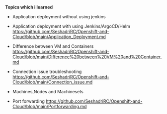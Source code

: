 **Topics which i learned**

- Application deployment without using jenkins
- Application deployment with using Jenkins/ArgoCD/Helm
    https://github.com/SeshadriRC/Openshift-and-Cloud/blob/main/Application_Deployment.md
  
- Difference between VM and Containers
   https://github.com/SeshadriRC/Openshift-and-Cloud/blob/main/Difference%20between%20VM%20and%20Container.md
  
- Connection issue troubleshooting
   https://github.com/SeshadriRC/Openshift-and-Cloud/blob/main/Connection_issue.md
  
- Machines,Nodes and Machinesets
  
- Port forwarding
   https://github.com/SeshadriRC/Openshift-and-Cloud/blob/main/Portforwarding.md
